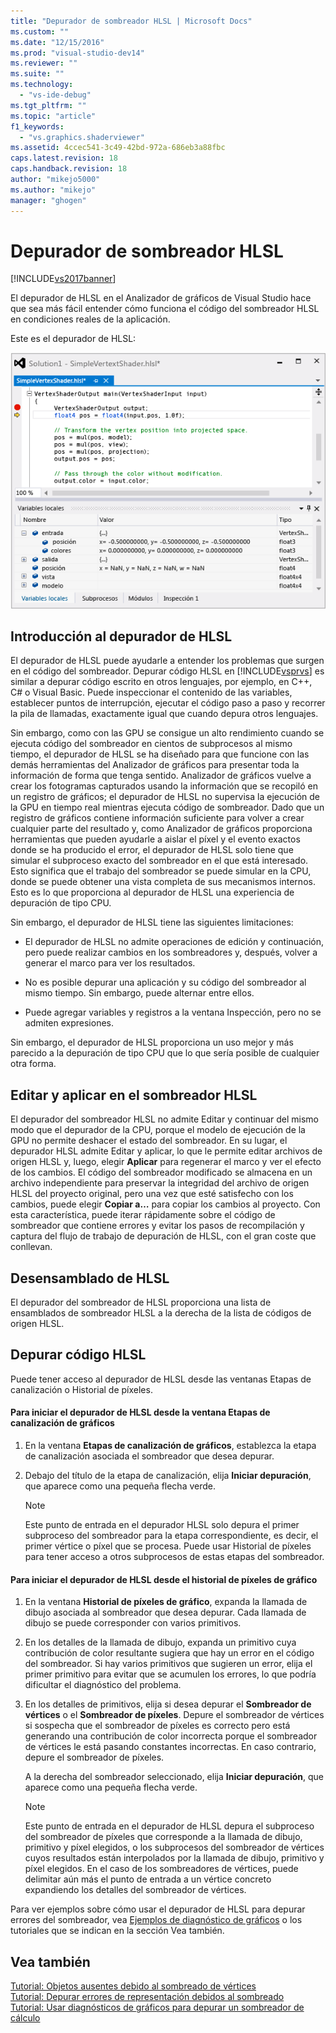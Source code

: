 ```yaml
---
title: "Depurador de sombreador HLSL | Microsoft Docs"
ms.custom: ""
ms.date: "12/15/2016"
ms.prod: "visual-studio-dev14"
ms.reviewer: ""
ms.suite: ""
ms.technology: 
  - "vs-ide-debug"
ms.tgt_pltfrm: ""
ms.topic: "article"
f1_keywords: 
  - "vs.graphics.shaderviewer"
ms.assetid: 4ccec541-3c49-42bd-972a-686eb3a88fbc
caps.latest.revision: 18
caps.handback.revision: 18
author: "mikejo5000"
ms.author: "mikejo"
manager: "ghogen"
---
```

# Depurador de sombreador HLSL
[!INCLUDE[vs2017banner](../code-quality/includes/vs2017banner.md)]

El depurador de HLSL en el Analizador de gráficos de Visual Studio hace que sea más fácil entender cómo funciona el código del sombreador HLSL en condiciones reales de la aplicación.  
  
 Este es el depurador de HLSL:  
  
 ![Depurar HLSL mediante las ventanas Inspección y Pila de llamadas.](../debugger/media/gfx_diag_demo_hlsl_debugger_orientation.png "gfx\_diag\_demo\_hlsl\_debugger\_orientation")  
  
## Introducción al depurador de HLSL  
 El depurador de HLSL puede ayudarle a entender los problemas que surgen en el código del sombreador.  Depurar código HLSL en [!INCLUDE[vsprvs](../code-quality/includes/vsprvs_md.md)] es similar a depurar código escrito en otros lenguajes, por ejemplo, en C\+\+, C\# o Visual Basic.  Puede inspeccionar el contenido de las variables, establecer puntos de interrupción, ejecutar el código paso a paso y recorrer la pila de llamadas, exactamente igual que cuando depura otros lenguajes.  
  
 Sin embargo, como con las GPU se consigue un alto rendimiento cuando se ejecuta código del sombreador en cientos de subprocesos al mismo tiempo, el depurador de HLSL se ha diseñado para que funcione con las demás herramientas del Analizador de gráficos para presentar toda la información de forma que tenga sentido.  Analizador de gráficos vuelve a crear los fotogramas capturados usando la información que se recopiló en un registro de gráficos; el depurador de HLSL no supervisa la ejecución de la GPU en tiempo real mientras ejecuta código de sombreador.  Dado que un registro de gráficos contiene información suficiente para volver a crear cualquier parte del resultado y, como Analizador de gráficos proporciona herramientas que pueden ayudarle a aislar el píxel y el evento exactos donde se ha producido el error, el depurador de HLSL solo tiene que simular el subproceso exacto del sombreador en el que está interesado.  Esto significa que el trabajo del sombreador se puede simular en la CPU, donde se puede obtener una vista completa de sus mecanismos internos.  Esto es lo que proporciona al depurador de HLSL una experiencia de depuración de tipo CPU.  
  
 Sin embargo, el depurador de HLSL tiene las siguientes limitaciones:  
  
-   El depurador de HLSL no admite operaciones de edición y continuación, pero puede realizar cambios en los sombreadores y, después, volver a generar el marco para ver los resultados.  
  
-   No es posible depurar una aplicación y su código del sombreador al mismo tiempo.  Sin embargo, puede alternar entre ellos.  
  
-   Puede agregar variables y registros a la ventana Inspección, pero no se admiten expresiones.  
  
 Sin embargo, el depurador de HLSL proporciona un uso mejor y más parecido a la depuración de tipo CPU que lo que sería posible de cualquier otra forma.  
  
## Editar y aplicar en el sombreador HLSL  
 El depurador del sombreador HLSL no admite Editar y continuar del mismo modo que el depurador de la CPU, porque el modelo de ejecución de la GPU no permite deshacer el estado del sombreador.  En su lugar, el depurador HLSL admite Editar y aplicar, lo que le permite editar archivos de origen HLSL y, luego, elegir **Aplicar** para regenerar el marco y ver el efecto de los cambios.  El código del sombreador modificado se almacena en un archivo independiente para preservar la integridad del archivo de origen HLSL del proyecto original, pero una vez que esté satisfecho con los cambios, puede elegir **Copiar a…** para copiar los cambios al proyecto.  Con esta característica, puede iterar rápidamente sobre el código de sombreador que contiene errores y evitar los pasos de recompilación y captura del flujo de trabajo de depuración de HLSL, con el gran coste que conllevan.  
  
## Desensamblado de HLSL  
 El depurador del sombreador de HLSL proporciona una lista de ensamblados de sombreador HLSL a la derecha de la lista de códigos de origen HLSL.  
  
## Depurar código HLSL  
 Puede tener acceso al depurador de HLSL desde las ventanas Etapas de canalización o Historial de píxeles.  
  
#### Para iniciar el depurador de HLSL desde la ventana Etapas de canalización de gráficos  
  
1.  En la ventana **Etapas de canalización de gráficos**, establezca la etapa de canalización asociada el sombreador que desea depurar.  
  
2.  Debajo del título de la etapa de canalización, elija **Iniciar depuración**, que aparece como una pequeña flecha verde.  
  
    > [!NOTE]
    >  Este punto de entrada en el depurador HLSL solo depura el primer subproceso del sombreador para la etapa correspondiente, es decir, el primer vértice o píxel que se procesa.  Puede usar Historial de píxeles para tener acceso a otros subprocesos de estas etapas del sombreador.  
  
#### Para iniciar el depurador de HLSL desde el historial de píxeles de gráfico  
  
1.  En la ventana **Historial de píxeles de gráfico**, expanda la llamada de dibujo asociada al sombreador que desea depurar.  Cada llamada de dibujo se puede corresponder con varios primitivos.  
  
2.  En los detalles de la llamada de dibujo, expanda un primitivo cuya contribución de color resultante sugiera que hay un error en el código del sombreador.  Si hay varios primitivos que sugieren un error, elija el primer primitivo para evitar que se acumulen los errores, lo que podría dificultar el diagnóstico del problema.  
  
3.  En los detalles de primitivos, elija si desea depurar el **Sombreador de vértices** o el **Sombreador de píxeles**.  Depure el sombreador de vértices si sospecha que el sombreador de píxeles es correcto pero está generando una contribución de color incorrecta porque el sombreador de vértices le está pasando constantes incorrectas.  En caso contrario, depure el sombreador de píxeles.  
  
     A la derecha del sombreador seleccionado, elija **Iniciar depuración**, que aparece como una pequeña flecha verde.  
  
    > [!NOTE]
    >  Este punto de entrada en el depurador de HLSL depura el subproceso del sombreador de píxeles que corresponde a la llamada de dibujo, primitivo y píxel elegidos, o los subprocesos del sombreador de vértices cuyos resultados están interpolados por la llamada de dibujo, primitivo y píxel elegidos.  En el caso de los sombreadores de vértices, puede delimitar aún más el punto de entrada a un vértice concreto expandiendo los detalles del sombreador de vértices.  
  
 Para ver ejemplos sobre cómo usar el depurador de HLSL para depurar errores del sombreador, vea [Ejemplos de diagnóstico de gráficos](../debugger/graphics-diagnostics-examples.md) o los tutoriales que se indican en la sección Vea también.  
  
## Vea también  
 [Tutorial: Objetos ausentes debido al sombreado de vértices](../debugger/walkthrough-missing-objects-due-to-vertex-shading.md)   
 [Tutorial: Depurar errores de representación debidos al sombreado](../debugger/walkthrough-debugging-rendering-errors-due-to-shading.md)   
 [Tutorial: Usar diagnósticos de gráficos para depurar un sombreador de cálculo](../debugger/walkthrough-using-graphics-diagnostics-to-debug-a-compute-shader.md)